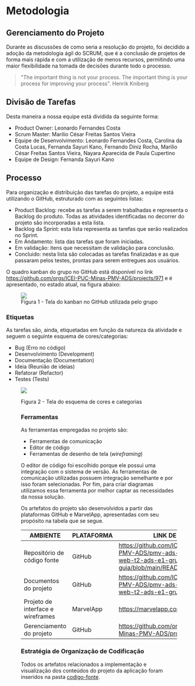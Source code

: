 
# Metodologia

## Gerenciamento do Projeto

Durante as discussões de como seria a resolução do projeto, foi decidido a adoção da metodologia ágil do SCRUM, que é a conclusão de projetos de forma mais rápida e com a utilização de menos recursos, permitindo uma maior flexibilidade na tomada de decisões durante todo o processo. 

> "The important thing is not your process. The important thing is your process for improving your process". Henrik Kniberg

## Divisão de Tarefas 

Desta maneira a nossa equipe está dividida da seguinte forma:

<ul>
  <li>Product Owner: Leonardo Fernandes Costa </li>
  <li>Scrum Master: Marilio César Freitas Santos Vieira </li>
  <li>Equipe de Desenvolvimento: Leonardo Fernandes Costa, Carolina da Costa Lucas, Fernanda Sayuri Kano, Fernando Diniz Rocha, Marilio César Freitas Santos Vieira, Nayara Aparecida de Paula Cupertino</li>
  <li>Equipe de Design: Fernanda Sayuri Kano</li>
</ul>

## Processo

Para organização e distribuição das tarefas do projeto, a equipe está utilizando o GitHub, estruturado com as seguintes listas: 

<ul>
  <li>Product Backlog: recebe as tarefas a serem trabalhadas e representa o Backlog do produto. Todas as atividades identificadas no decorrer do projeto são incorporadas a esta lista.</li>
  <li>Backlog da Sprint: esta lista representa as tarefas que serão realizados no Sprint.</li>
  <li>Em Andamento: lista das tarefas que foram iniciadas.</li>
  <li>Em validação: itens que necessitam de validação para conclusão.</li> 
  <li>Concluido: nesta lista são colocadas as tarefas finalizadas e as que passaram pelos testes, prontas para serem entregues aos usuários.</li>
 </ul>

O quadro kanban do grupo no GitHub está disponível no link https://github.com/orgs/ICEI-PUC-Minas-PMV-ADS/projects/971 e é apresentado, no estado atual, na figura abaixo:

<figure> 
  <img src="https://github.com/ICEI-PUC-Minas-PMV-ADS/pmv-ads-2024-e1-proj-web-t2-ads-e1-grupo3-sabio-guia/assets/109766719/ce598a57-1231-4aa2-bd29-aed4a8f7a659">
    <figcaption>Figura 1 - Tela do kanban no GitHub utilizada pelo grupo</figcaption>
</figure> 
  

<h3>Etiquetas</h3>
<p>As tarefas são, ainda, etiquetadas em função da natureza da atividade e seguem o seguinte esquema de cores/categorias:</p>

<ul>
  <li>Bug (Erro no código)</li>
  <li>Desenvolvimento (Development)</li>
  <li>Documentação (Documentation)</li>
  <li>Ideia (Reunião de ideias)</li>
  <li>Refatorar (Refactor)</li>
  <li>Testes (Tests)</li>
</ul>

<figure> 
  <img src="https://github.com/ICEI-PUC-Minas-PMV-ADS/pmv-ads-2024-e1-proj-web-t2-ads-e1-grupo3-sabio-guia/assets/109766719/9a701a8f-a928-43ea-871c-f0812cc0da32"
</figure>

  Figura 2 - Tela do esquema de cores e categorias

### Ferramentas

As ferramentas empregadas no projeto são:

- Ferramentas de comunicação
- Editor de código
- Ferramentas de desenho de tela (_wireframing_)


O editor de código foi escolhido porque ele possui uma integração com o sistema de versão. As ferramentas de comunicação utilizadas possuem integração semelhante e por isso foram selecionadas. Por fim, para criar diagramas utilizamos essa ferramenta por melhor captar as necessidades da nossa solução.

<p>Os artefatos do projeto são desenvolvidos a partir das plataformas GitHub e MarvelApp, apresentadas com seu propósito na tabela que se segue.<p/>

| AMBIENTE | PLATAFORMA |LINK DE ACESSO                 |
|--------------------|--------------------------------------------------------------------------------|----------------------------------------|
|Repositório de código fonte | GitHub | https://github.com/ICEI-PUC-Minas-PMV-ADS/pmv-ads-2024-e1-proj-web-t2-ads-e1-grupo3-sabio-guia/blob/main/README.md  |
|Documentos do projeto  | GitHub | https://github.com/ICEI-PUC-Minas-PMV-ADS/pmv-ads-2024-e1-proj-web-t2-ads-e1-grupo3-sabio-guia  |
|Projeto de interface e wireframes | MarvelApp | https://marvelapp.com/prototype/6h24j32 |
|Gerenciamento do projeto  | GitHub | https://github.com/orgs/ICEI-PUC-Minas-PMV-ADS/projects/971 |

### Estratégia de Organização de Codificação 

Todos os artefatos relacionados a implementação e visualização dos conteúdos do projeto da aplicação foram inseridos na pasta [codigo-fonte](https://github.com/ICEI-PUC-Minas-PMV-ADS/pmv-ads-2024-e1-proj-web-t2-ads-e1-grupo3-sabio-guia/tree/main/src). 


